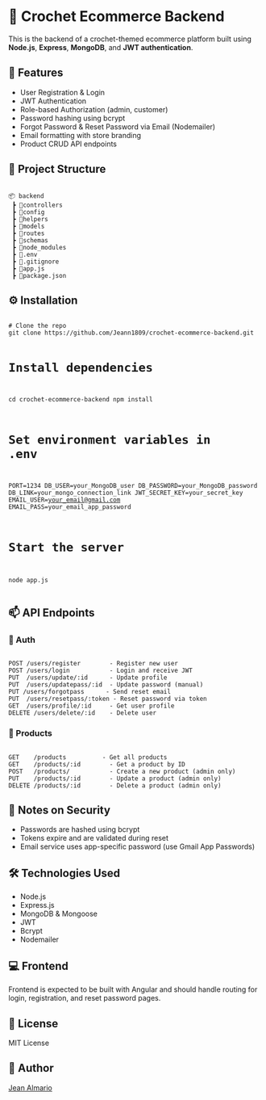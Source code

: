 <h1>🧶 Crochet Ecommerce Backend</h1>

<p>This is the backend of a crochet-themed ecommerce platform built using <strong>Node.js</strong>, <strong>Express</strong>, <strong>MongoDB</strong>, and <strong>JWT authentication</strong>.</p>

<h2>🚀 Features</h2>
<ul>
  <li>User Registration & Login</li>
  <li>JWT Authentication</li>
  <li>Role-based Authorization (admin, customer)</li>
  <li>Password hashing using bcrypt</li>
  <li>Forgot Password & Reset Password via Email (Nodemailer)</li>
  <li>Email formatting with store branding</li>
  <li>Product CRUD API endpoints</li>
</ul>

<h2>📁 Project Structure</h2>
<pre><code>
📦 backend
 ┣ 📂controllers
 ┣ 📂config
 ┣ 📂helpers
 ┣ 📂models
 ┣ 📂routes
 ┣ 📂schemas
 ┣ 📂node_modules
 ┣ 📄.env
 ┣ 📄.gitignore
 ┣ 📄app.js
 ┣ 📄package.json
</code></pre>

<h2>⚙️ Installation</h2>
<pre><code class="language-bash">
# Clone the repo
git clone https://github.com/Jeann1809/crochet-ecommerce-backend.git

# Install dependencies
cd crochet-ecommerce-backend
npm install

# Set environment variables in .env
PORT=1234
DB_USER=your_MongoDB_user
DB_PASSWORD=your_MongoDB_password
DB_LINK=your_mongo_connection_link
JWT_SECRET_KEY=your_secret_key
EMAIL_USER=your_email@gmail.com
EMAIL_PASS=your_email_app_password

# Start the server
node app.js
</code></pre>

<h2>📫 API Endpoints</h2>

<h3>🔐 Auth</h3>
<pre><code class="language-json">
POST /users/register        - Register new user
POST /users/login           - Login and receive JWT
PUT  /users/update/:id      - Update profile
PUT  /users/updatepass/:id  - Update password (manual)
PUT /users/forgotpass      - Send reset email
PUT  /users/resetpass/:token - Reset password via token
GET  /users/profile/:id     - Get user profile
DELETE /users/delete/:id    - Delete user
</code></pre>

<h3>🧵 Products</h3>
<pre><code class="language-json">
GET    /products          - Get all products
GET    /products/:id        - Get a product by ID
POST   /products/           - Create a new product (admin only)
PUT    /products/:id        - Update a product (admin only)
DELETE /products/:id        - Delete a product (admin only)
</code></pre>

<h2>🔐 Notes on Security</h2>
<ul>
  <li>Passwords are hashed using bcrypt</li>
  <li>Tokens expire and are validated during reset</li>
  <li>Email service uses app-specific password (use Gmail App Passwords)</li>
</ul>

<h2>🛠 Technologies Used</h2>
<ul>
  <li>Node.js</li>
  <li>Express.js</li>
  <li>MongoDB & Mongoose</li>
  <li>JWT</li>
  <li>Bcrypt</li>
  <li>Nodemailer</li>
</ul>

<h2>💻 Frontend</h2>
<p>Frontend is expected to be built with Angular and should handle routing for login, registration, and reset password pages.</p>

<h2>📜 License</h2>
<p>MIT License</p>

<h2>🙋 Author</h2>
<p><a href="https://github.com/Jeann1809">Jean Almario</a></p>


